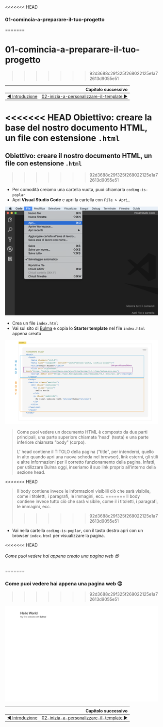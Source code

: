 <<<<<<< HEAD
### 01-comincia-a-preparare-il-tuo-progetto
=======
# 01-comincia-a-preparare-il-tuo-progetto 
>>>>>>> 92d3688c29f325f268022125e1a72613d9055e51

|                                                           | Capitolo successivo                                                                    |
| :-------------------------------------------------------- | -------------------------------------------------------------------------------------: |
| [◀︎ Introduzione](https://github.com/lykkechen/work-pop/) | [02-inizia-a-personalizzare-il-template ▶︎](../02-inizia-a-personalizzare-il-template) |

<<<<<<< HEAD
Obiettivo: creare la base del nostro documento HTML, un file con estensione `.html`
=======
## Obiettivo: creare il nostro documento HTML, un file con estensione `.html`
>>>>>>> 92d3688c29f325f268022125e1a72613d9055e51


- Per comodità creiamo una cartella vuota, puoi chiamarla `coding-is-poplar`
- Apri **Visual Studio Code** e apri la cartella con `File > Apri…`


<kbd>![apri-progetto](../assets/apri-progetto.png)</kbd>


- Crea un file `index.html`
- Vai sul sito di [Bulma](https://bulma.io/documentation/overview/start/) e copia lo **Starter template** nel file `index.html` appena creato


<kbd>![01-body-head](../assets/Lessons/01-body-head.png)</kbd>



> Come puoi vedere un documento HTML è composto da due parti principali, una parte superiore chiamata 'head' (testa) e una parte inferiore chiamata "body" (corpo).
>
> L' head contiene il TITOLO della pagina ("title", per intenderci, quello in alto quando apri una nuova scheda nel browser), link esterni, gli stili e altre informazioni per il corretto funzionamento della pagina.
Infatti, per utilizzare Bulma oggi, inseriamo il suo link proprio all'interno della sezione head.
>
<<<<<<< HEAD
> Il body contiene invece le informazioni visibiili ciò che sarà visibile, come i titoletti, i paragrafi, le immagini, ecc.
=======
>Il body contiene invece tutto ciò che sarà visibile, come il i titoletti, i paragrafi, le immagini, ecc.
>>>>>>> 92d3688c29f325f268022125e1a72613d9055e51

- Vai nella cartella `coding-is-poplar`, con il tasto destro apri con un browser `index.html` per visualizzare la pagina.


<<<<<<< HEAD
###### Come puoi vedere hai appena creato una pagina web 😍
=======
### Come puoi vedere hai appena una pagina web 😍
>>>>>>> 92d3688c29f325f268022125e1a72613d9055e51


<kbd>![01-image](../assets/Lessons/01-image.png)</kbd>

|                                                          | Capitolo successivo                                                                    |
| :------------------------------------------------------- | -------------------------------------------------------------------------------------: |
| [◀ Introduzione](https://github.com/lykkechen/work-pop/) | [02-inizia-a-personalizzare-il-template ▶︎](../02-inizia-a-personalizzare-il-template) |
